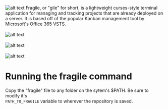 ![alt text](https://dgolembiowski.com/cdn/Fragile.jpg "main_logo")
Fragile, or "gile" for short, is a lightweight curses-style terminal application for managing and tracking projects that are already deployed on a server. It is based off of the popular Kanban management tool by Microsoft's Office 365 VSTS.
<br></br>
![alt text](https://dgolembiowski.com/cdn/fragilemenu.png "fragile")
<br></br>
![alt text](https://dgolembiowski.com/cdn/fragile2.png "features")
<br></br>
![alt text](https://dgolembiowski.com/cdn/fragile3.png "date tracking")
# Running the fragile command
Copy the "fragile" file to any folder on the sytem's $PATH. Be sure to modify it's <br />
`PATH_TO_FRAGILE` variable to wherever the repository is saved.
